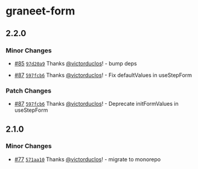 # graneet-form

## 2.2.0

### Minor Changes

- [#85](https://github.com/graneet/graneet-form/pull/85) [`97d20a9`](https://github.com/graneet/graneet-form/commit/97d20a97726b003630a099a658fdd9615f0d3110) Thanks [@victorduclos](https://github.com/victorduclos)! - bump deps

- [#87](https://github.com/graneet/graneet-form/pull/87) [`597fcb6`](https://github.com/graneet/graneet-form/commit/597fcb6b1fb1220bd29f440895187520c6736714) Thanks [@victorduclos](https://github.com/victorduclos)! - Fix defaultValues in useStepForm

### Patch Changes

- [#87](https://github.com/graneet/graneet-form/pull/87) [`597fcb6`](https://github.com/graneet/graneet-form/commit/597fcb6b1fb1220bd29f440895187520c6736714) Thanks [@victorduclos](https://github.com/victorduclos)! - Deprecate initFormValues in useStepForm

## 2.1.0

### Minor Changes

- [#77](https://github.com/graneet/graneet-form/pull/77) [`571aa10`](https://github.com/graneet/graneet-form/commit/571aa10c9b17a65e19f2eb1151c6aaf64caacef2) Thanks [@victorduclos](https://github.com/victorduclos)! - migrate to monorepo
